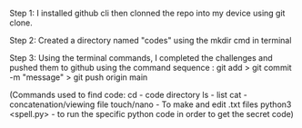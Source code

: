 Step 1:
I installed github cli then clonned the repo into my device using git clone.

Step 2:
Created a directory named "codes" using the mkdir cmd in terminal

Step 3:
Using the terminal commands, I completed the challenges and pushed them to github using the command sequence : git add > git commit -m "message" > git push origin main


(Commands used to find code: 
cd - code directory
ls - list
cat - concatenation/viewing file
touch/nano - To make and edit .txt files
python3 <spell.py> - to run the specific python code in order to get the secret code)

